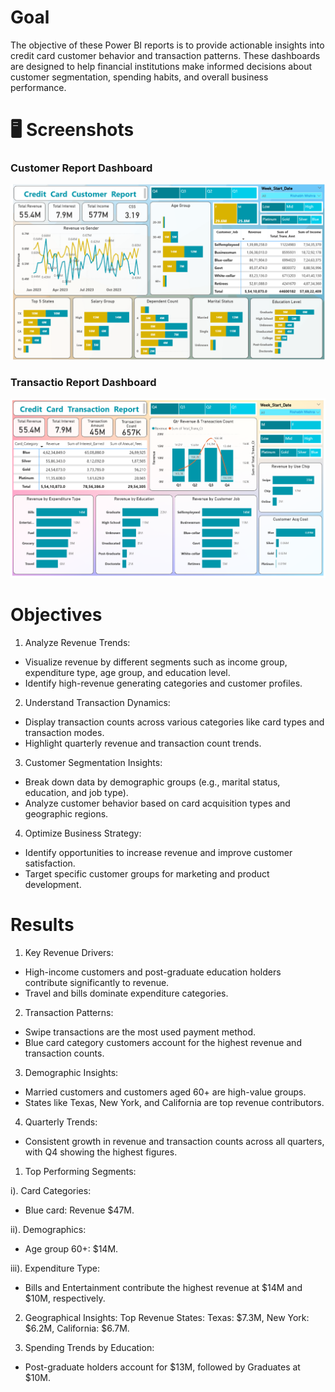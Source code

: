 # Goal
The objective of these Power BI reports is to provide actionable insights into credit card customer behavior and transaction patterns. These dashboards are designed to help financial institutions make informed decisions about customer segmentation, spending habits, and overall business performance.

# 🖥️ Screenshots

### Customer Report Dashboard
![Homepage Screenshot](Screenshot/cc_customer_report.png)

### Transactio Report Dashboard
![Result Page Screenshot](Screenshot/cc_transaction_report.png)


# Objectives
1. Analyze Revenue Trends:
* Visualize revenue by different segments such as income group, expenditure type, age group, and education level.
* Identify high-revenue generating categories and customer profiles.
  
2. Understand Transaction Dynamics:
* Display transaction counts across various categories like card types and transaction modes.
* Highlight quarterly revenue and transaction count trends.
  
3. Customer Segmentation Insights:
* Break down data by demographic groups (e.g., marital status, education, and job type).
* Analyze customer behavior based on card acquisition types and geographic regions.
  
4. Optimize Business Strategy:
* Identify opportunities to increase revenue and improve customer satisfaction.
* Target specific customer groups for marketing and product development.
  
# Results

1. Key Revenue Drivers:
* High-income customers and post-graduate education holders contribute significantly to revenue.
* Travel and bills dominate expenditure categories.
  
2. Transaction Patterns:
* Swipe transactions are the most used payment method.
* Blue card category customers account for the highest revenue and transaction counts.
  
3. Demographic Insights:
* Married customers and customers aged 60+ are high-value groups.
* States like Texas, New York, and California are top revenue contributors.
  
4. Quarterly Trends:
* Consistent growth in revenue and transaction counts across all quarters, with Q4 showing the highest figures.


1. Top Performing Segments:

i). Card Categories:
* Blue card: Revenue $47M.

ii). Demographics:
* Age group 60+: $14M.

iii). Expenditure Type:
* Bills and Entertainment contribute the highest revenue at $14M and $10M, respectively.
  
2. Geographical Insights:
Top Revenue States:
Texas: $7.3M, New York: $6.2M, California: $6.7M.

3. Spending Trends by Education:
* Post-graduate holders account for $13M, followed by Graduates at $10M.
